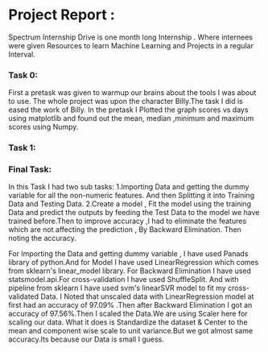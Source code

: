 # Project Report :

Spectrum Internship Drive is one month long Internship . Where internees were given Resources to learn Machine Learning and Projects in a regular Interval. 
### Task 0:
First a pretask was given to warmup our brains about the tools I was about to use. The whole project was upon the character Billy.The task I did is eased the work of Billy. In the pretask I Plotted the graph scores vs days using matplotlib and found out the mean, median ,minimum and maximum scores using Numpy.

### Task 1:


### Final Task:
In this Task I had two sub tasks:
        1.Importing Data and getting the dummy variable for all the non-numeric features. And then Splitting it into Training Data and Testing Data.
        2.Create a model , Fit the model using the training Data and predict the outputs by feeding the Test Data to the model we have trained before.Then to improve accuracy ,I had to eliminate the features which are not affecting the prediction , By Backward Elimination. Then noting the accuracy.

For Importing the Data and getting dummy variable , I have used Panads library of python.And for Model I have used LinearRegression which comes from sklearn's linear_model library. For Backward Elimination I have used statsmodel.api.For cross-validation I have used ShuffleSplit. And with pipeline from sklearn I have used svm's linearSVR model to fit my cross-validated Data.
I Noted that unscaled data with LinearRegression model at first had an accuracy of 97.09% .Then after Backward Elimination I got an accuracy of 97.56%.Then I scaled the Data.We are using Scaler here for scaling our data. What it does is Standardize the dataset & Center to the mean and component wise scale to unit variance.But we got almost same accuracy.Its because our Data is small I guess.
        
        
